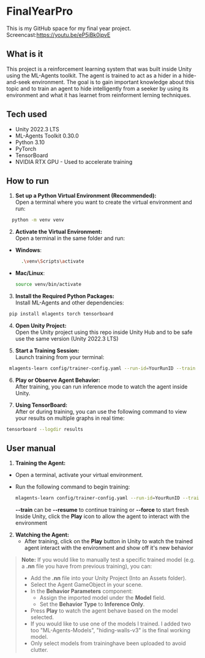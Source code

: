 # FinalYearPro
This is my GitHub space for my final year project.
<br> Screencast:https://youtu.be/eP5jBk0jpvE
## What is it
This project is a reinforcement learning system that was built inside Unity using the ML-Agents toolkit. The agent is trained to act as a hider in a hide-and-seek environment. The goal is to gain important knowledge about this topic and to train an agent to hide intelligently from a seeker by using its environment and what it has learnet from reinforment lerning techniques.

## Tech used 
- Unity 2022.3 LTS
- ML-Agents Toolkit 0.30.0
- Python 3.10
- PyTorch
- TensorBoard
- NVIDIA RTX GPU - Used to accelerate training
  
## How to run
 1. **Set up a Python Virtual Environment (Recommended):**
 <br> Open a terminal where you want to create the virtual environment and run:
  ```bash
    python -m venv venv
  ```
 2. **Activate the Virtual Environment:**  
   Open a terminal in the same folder and run:
   - **Windows**:
     ```bash
       .\venv\Scripts\activate
     ```
   - **Mac/Linux**:
     ```bash
     source venv/bin/activate
     ```
 3. **Install the Required Python Packages:**
<br> Install ML-Agents and other dependencies:
 ```bash
  pip install mlagents torch tensorboard
  ```
 4. **Open Unity Project:**
<br> Open the Unity project using this repo inside Unity Hub and to be safe use the same version (Unity 2022.3 LTS)

 5. **Start a Training Session:**
 <br> Launch training from your terminal:
  ```bash
   mlagents-learn config/trainer-config.yaml --run-id=YourRunID --train
   ```
 6. **Play or Observe Agent Behavior:**
 <br> After training, you can run inference mode to watch the agent inside Unity.

 7. **Using TensorBoard:**
 <br> After or during training, you can use the following command to view your results on multiple graphs in real time:
 ```bash
 tensorboard --logdir results
 ```
## User manual

1. **Training the Agent:**

- Open a terminal, activate your virtual environment.
- Run the following command to begin training:

  ```bash
  mlagents-learn config/trainer-config.yaml --run-id=YourRunID --train 
  ```
  **--train** can be **--resume** to continue training or **--force** to start fresh
  <br> Inside Unity, click the **Play** icon to allow the agent to interact with the environment
  
 2. **Watching the Agent:**
    - After training, click on the **Play** button in Unity to watch the trained agent interact with the environment and show off it's new behavior
      
>**Note:**
> If you would like to manually test a specific trained model (e.g. a **.nn** file you have from previous training), you can: 
> - Add the **.nn** file into your Unity Project (Into an Assets folder).
> - Select the Agent GameObject in your scene.
> - In the **Behavior Parameters** component:
>   - Assign the imported model under the **Model** field.
>   - Set the **Behavior Type** to **Inference Only**.
> - Press **Play** to watch the agent behave based on the model selected.
> - If you would like to use one of  the models I trained. I added two too "ML-Agents-Models", "hiding-walls-v3" is the final working model.
> - Only select models from traininghave been uploaded to avoid clutter.
